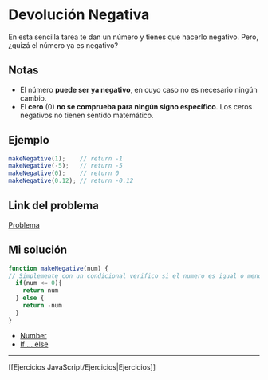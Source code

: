 # Devolución Negativa

En esta sencilla tarea te dan un número y tienes que hacerlo negativo. Pero, ¿quizá el número ya es negativo?

## Notas

-   El número **puede ser ya negativo**, en cuyo caso no es necesario ningún cambio.
-   El **cero** (0) **no se comprueba para ningún signo específico**. Los ceros negativos no tienen sentido matemático.
    

## Ejemplo

```js
makeNegative(1);    // return -1
makeNegative(-5);   // return -5
makeNegative(0);    // return 0
makeNegative(0.12); // return -0.12
```

## Link del problema

[Problema](https://www.codewars.com/kata/55685cd7ad70877c23000102/train/javascript)

## Mi solución

```js
function makeNegative(num) {
// Simplemente con un condicional verifico si el numero es igual o menor a 0 devuelvo el mismo numero, de lo contrario devuelvo el numero 
  if(num <= 0){
    return num
  } else {
    return -num
  }
}
```

-   [Number](https://es.javascript.info/number)
-   [If ... else](https://developer.mozilla.org/es/docs/Web/JavaScript/Reference/Statements/if...else)

__________

[[Ejercicios JavaScript/Ejercicios|Ejercicios]]